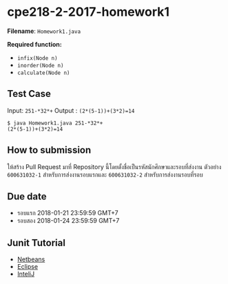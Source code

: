 # cpe218-2-2017-homework1

**Filename**: `Homework1.java`

**Required function:**

* `infix(Node n)`
* `inorder(Node n)`
* `calculate(Node n)`

## Test Case

Input: `251-*32*+`
Output : `(2*(5-1))+(3*2)=14`

```
$ java Homework1.java 251-*32*+
(2*(5-1))+(3*2)=14
```

## How to submission

ให้สร้าง Pull Request มาที่ Repository นี้โดยตั้งชื่อเป็นรหัสนักศึกษาและรอบที่ส่งงาน ตัวอย่าง `600631032-1` สำหรับการส่งงานรอบแรกและ `600631032-2` สำหรับการส่งงานรอบที่รอบ

## Due date

* รอบแรก 2018-01-21 23:59:59 GMT+7
* รอบสอง 2018-01-24 23:59:59 GMT+7

## Junit Tutorial

* [Netbeans](https://gualtierotesta.wordpress.com/2014/03/09/tutorial-how-to-create-a-junit-test-method-template-in-netbeans/)
* [Eclipse](http://realsearchgroup.org/SEMaterials/tutorials/junit/junit_tutorial_3.1.html)
* [InteliJ](https://www.jetbrains.com/help/idea/tutorial-test-driven-development.html)

